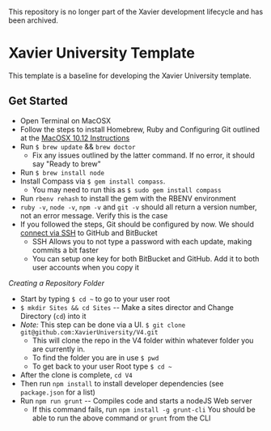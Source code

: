 This repository is no longer part of the Xavier development lifecycle and has been archived.

# Xavier University Template

This template is a baseline for developing the Xavier University template.

## Get Started

- Open Terminal on MacOSX
- Follow the steps to install Homebrew, Ruby and Configuring Git 
outlined at the [MacOSX 10.12 Instructions](https://gorails.com/setup/osx/10.12-sierra)
- Run `$ brew update` && `brew doctor`
  - Fix any issues outlined by the latter command. If no error, it should say "Ready to brew"
- Run `$ brew install node`
- Install Compass via `$ gem install compass`.
  - You may need to run this as  `$ sudo gem install compass`
- Run `rbenv rehash` to install the gem with the RBENV environment
- `ruby -v`, `node -v`, `npm -v` and `git -v` should all return a version number, not an error message. Verify this is the case
- If you followed the steps, Git should be configured by now. 
We should [connect via SSH](https://help.github.com/articles/connecting-to-github-with-ssh) to GitHub and BitBucket
  - SSH Allows you to not type a password with each update, making commits a bit faster
  - You can setup one key for both BitBucket and GitHub. Add it to both user accounts when you copy it

*Creating a Repository Folder*
- Start by typing `$ cd ~` to go to your user root
- `$ mkdir Sites && cd Sites` -- Make a sites director and Change Directory (`cd`) into it
- *Note:* This step can be done via a UI. `$ git clone git@github.com:XavierUniversity/V4.git`
  - This will clone the repo in the V4 folder within whatever folder you are currently in.
  - To find the folder you are in use `$ pwd`
  - To get back to your user Root type `$ cd ~`
- After the clone is complete, `cd V4`
- Then run `npm install` to install developer dependencies (see `package.json` for a list)
- Run `npm run grunt` -- Compiles code and starts a nodeJS Web server
  - If this command fails, run `npm install -g grunt-cli` You should be able to run the above command or `grunt` from the CLI
